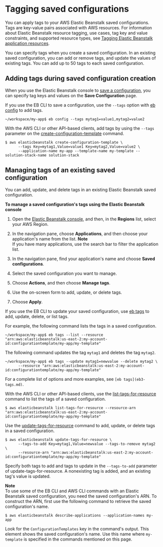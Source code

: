 # Tagging saved configurations<a name="environment-configuration-savedconfig-tagging"></a>

You can apply tags to your AWS Elastic Beanstalk saved configurations\. Tags are key\-value pairs associated with AWS resources\. For information about Elastic Beanstalk resource tagging, use cases, tag key and value constraints, and supported resource types, see [Tagging Elastic Beanstalk application resources](applications-tagging-resources.md)\.

You can specify tags when you create a saved configuration\. In an existing saved configuration, you can add or remove tags, and update the values of existing tags\. You can add up to 50 tags to each saved configuration\.

## Adding tags during saved configuration creation<a name="environment-configuration-savedconfig-tagging.create"></a>

When you use the Elastic Beanstalk console to [save a configuration](environment-configuration-savedconfig.md), you can specify tag keys and values on the **Save Configuration** page\.

If you use the EB CLI to save a configuration, use the `--tags` option with [eb config](eb3-config.md) to add tags\.

```
~/workspace/my-app$ eb config --tags mytag1=value1,mytag2=value2
```

With the AWS CLI or other API\-based clients, add tags by using the `--tags` parameter on the [create\-configuration\-template](https://docs.aws.amazon.com/cli/latest/reference/elasticbeanstalk/create-configuration-template.html) command\.

```
$ aws elasticbeanstalk create-configuration-template \
      --tags Key=mytag1,Value=value1 Key=mytag2,Value=value2 \
      --application-name my-app --template-name my-template --solution-stack-name solution-stack
```

## Managing tags of an existing saved configuration<a name="environment-configuration-savedconfig-tagging.manage"></a>

You can add, update, and delete tags in an existing Elastic Beanstalk saved configuration\.

**To manage a saved configuration's tags using the Elastic Beanstalk console**

1. Open the [Elastic Beanstalk console](https://console.aws.amazon.com/elasticbeanstalk), and then, in the **Regions** list, select your AWS Region\.

1. In the navigation pane, choose **Applications**, and then choose your application's name from the list\.
**Note**  
If you have many applications, use the search bar to filter the application list\.

1. In the navigation pane, find your application's name and choose **Saved configurations**\.

1. Select the saved configuration you want to manage\.

1. Choose **Actions**, and then choose **Manage tags**\.

1. Use the on\-screen form to add, update, or delete tags\.

1. Choose **Apply**\.

If you use the EB CLI to update your saved configuration, use [eb tags](eb3-tags.md) to add, update, delete, or list tags\.

For example, the following command lists the tags in a saved configuration\.

```
~/workspace/my-app$ eb tags --list --resource "arn:aws:elasticbeanstalk:us-east-2:my-account-id:configurationtemplate/my-app/my-template"
```

The following command updates the tag `mytag1` and deletes the tag `mytag2`\.

```
~/workspace/my-app$ eb tags --update mytag1=newvalue --delete mytag2 \
      --resource "arn:aws:elasticbeanstalk:us-east-2:my-account-id:configurationtemplate/my-app/my-template"
```

For a complete list of options and more examples, see `[eb tags](eb3-tags.md)`\.

With the AWS CLI or other API\-based clients, use the [list\-tags\-for\-resource](https://docs.aws.amazon.com/cli/latest/reference/elasticbeanstalk/list-tags-for-resource.html) command to list the tags of a saved configuration\.

```
$ aws elasticbeanstalk list-tags-for-resource --resource-arn "arn:aws:elasticbeanstalk:us-east-2:my-account-id:configurationtemplate/my-app/my-template"
```

Use the [update\-tags\-for\-resource](https://docs.aws.amazon.com/cli/latest/reference/elasticbeanstalk/update-tags-for-resource.html) command to add, update, or delete tags in a saved configuration\.

```
$ aws elasticbeanstalk update-tags-for-resource \
      --tags-to-add Key=mytag1,Value=newvalue --tags-to-remove mytag2 \
      --resource-arn "arn:aws:elasticbeanstalk:us-east-2:my-account-id:configurationtemplate/my-app/my-template"
```

Specify both tags to add and tags to update in the `--tags-to-add` parameter of update\-tags\-for\-resource\. A nonexisting tag is added, and an existing tag's value is updated\.

**Note**  
To use some of the EB CLI and AWS CLI commands with an Elastic Beanstalk saved configuration, you need the saved configuration's ARN\. To construct the ARN, first use the following command to retrieve the saved configuration's name\.  

```
$ aws elasticbeanstalk describe-applications --application-names my-app
```
Look for the `ConfigurationTemplates` key in the command's output\. This element shows the saved configuration's name\. Use this name where `my-template` is specified in the commands mentioned on this page\.
